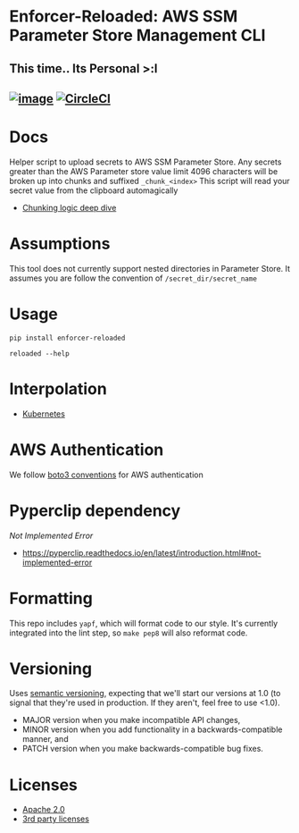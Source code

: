 # Enforcer-Reloaded: AWS SSM Parameter Store Management CLI
## This time.. Its Personal >:l
[![image](https://img.shields.io/pypi/v/enforcer-reloaded.svg)](https://pypi.org/project/enforcer-reloaded)
[![CircleCI](https://circleci.com/gh/kave/enforcer/tree/master.svg?style=svg)](https://circleci.com/gh/kave/enforcer/tree/master)
-------------------

# Docs
Helper script to upload secrets to AWS SSM Parameter Store.
Any secrets greater than the AWS Parameter store value limit 4096 characters will be broken up into chunks and suffixed `_chunk_<index>`
This script will read your secret value from the clipboard automagically
- [Chunking logic deep dive](CHUNKS.md)


# Assumptions
This tool does not currently support nested directories in Parameter Store. It assumes you are follow the convention of `/secret_dir/secret_name`

# Usage
`pip install enforcer-reloaded`

```
reloaded --help
```

# Interpolation
- [Kubernetes](INTERPOLTE.md)

# AWS Authentication
We follow [boto3 conventions](https://boto3.amazonaws.com/v1/documentation/api/latest/guide/configuration.html) for AWS authentication

# Pyperclip dependency
*Not Implemented Error*
- https://pyperclip.readthedocs.io/en/latest/introduction.html#not-implemented-error

Formatting
==========

This repo includes `yapf`, which will format code to our style. It's currently integrated into the lint step, so `make pep8` will
also reformat code.

Versioning
==========
Uses [semantic versioning](https://semver.org/), expecting that we'll start our
versions at 1.0 (to signal that they're used in production. If they aren't, feel
free to use <1.0).
- MAJOR version when you make incompatible API changes,
- MINOR version when you add functionality in a backwards-compatible manner, and
- PATCH version when you make backwards-compatible bug fixes.

Licenses
====
- [Apache 2.0](LICENSE)
- [3rd party licenses](3RD_PARTY_DEPENDENCIES.md)

